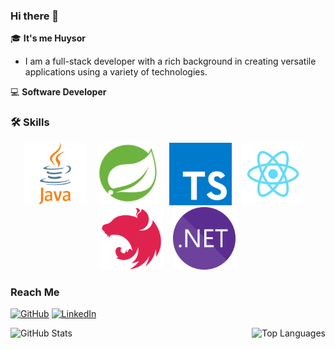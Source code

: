 ### Hi there 👋

🎓 **It's me Huysor**
- I am a full-stack developer with a rich background in creating versatile applications using a variety of technologies.

💻 **Software Developer**

### 🛠️ Skills

<div align="center">
  <img alt="Java" title="Java" src="https://raw.githubusercontent.com/github/explore/main/topics/java/java.png" width="100" style="height: 100px;">
  &nbsp;&nbsp;
  <img alt="Spring Boot" title="Spring Boot" src="https://raw.githubusercontent.com/github/explore/main/topics/spring-boot/spring-boot.png" width="100" style="height: 100px;">
  &nbsp;&nbsp;
  <img alt="TypeScript" title="TypeScript" src="https://raw.githubusercontent.com/github/explore/main/topics/typescript/typescript.png" width="100" style="height: 100px;">
  &nbsp;&nbsp;
  <img alt="React" title="React" src="https://raw.githubusercontent.com/github/explore/main/topics/react/react.png" width="100" style="height: 100px;">
  &nbsp;&nbsp;
  <img alt="NestJS" title="NestJS" src="https://raw.githubusercontent.com/github/explore/main/topics/nestjs/nestjs.png" width="100" style="height: 100px;">
  &nbsp;&nbsp;
  <img alt="ASP.NET" title="ASP.NET" src="https://raw.githubusercontent.com/github/explore/main/topics/dotnet/dotnet.png" width="100" style="height: 100px;">
</div>

### Reach Me
[![GitHub](https://img.shields.io/badge/-GitHub-000?style=flat&logo=Github&logoColor=white)](https://github.com/khuysor)
[![LinkedIn](https://img.shields.io/badge/-LinkedIn-blue?style=flat&logo=Linkedin&logoColor=white)](https://www.linkedin.com/in/huysor-kheang-203118284?utm_source=share&utm_campaign=share_via&utm_content=profile&utm_medium=android_app)

<div style="display: flex; justify-content: space-between;">
  <img src="https://github-readme-stats.vercel.app/api?username=khuysor&hide_title=false&hide_rank=false&show_icons=true&include_all_commits=true&count_private=true&disable_animations=false&theme=dracula&hide_border=false" alt="GitHub Stats" style="height: 150px;">
  <img src="https://github-readme-stats.vercel.app/api/top-langs?username=khuysor&locale=en&hide_title=false&layout=compact&card_width=320&langs_count=5&theme=dracula&hide_border=false" alt="Top Languages" style="height: 150px;">
</div>
